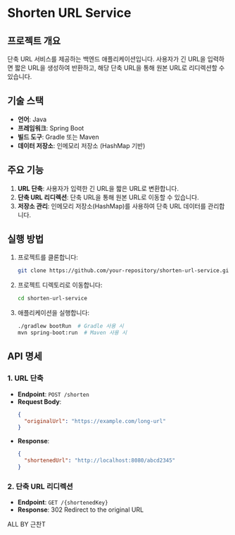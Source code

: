 # Shorten URL Service

## 프로젝트 개요
단축 URL 서비스를 제공하는 백엔드 애플리케이션입니다. 사용자가 긴 URL을 입력하면 짧은 URL을 생성하여 반환하고, 해당 단축 URL을 통해 원본 URL로 리디렉션할 수 있습니다.

## 기술 스택
- **언어**: Java
- **프레임워크**: Spring Boot
- **빌드 도구**: Gradle 또는 Maven
- **데이터 저장소**: 인메모리 저장소 (HashMap 기반)


## 주요 기능
1. **URL 단축**: 사용자가 입력한 긴 URL을 짧은 URL로 변환합니다.
2. **단축 URL 리디렉션**: 단축 URL을 통해 원본 URL로 이동할 수 있습니다.
3. **저장소 관리**: 인메모리 저장소(HashMap)를 사용하여 단축 URL 데이터를 관리합니다.

## 실행 방법
1. 프로젝트를 클론합니다:
   ```sh
   git clone https://github.com/your-repository/shorten-url-service.git
   ```
2. 프로젝트 디렉토리로 이동합니다:
   ```sh
   cd shorten-url-service
   ```
3. 애플리케이션을 실행합니다:
   ```sh
   ./gradlew bootRun  # Gradle 사용 시
   mvn spring-boot:run  # Maven 사용 시
   ```

## API 명세
### 1. URL 단축
- **Endpoint**: `POST /shorten`
- **Request Body**:
  ```json
  {
    "originalUrl": "https://example.com/long-url"
  }
  ```
- **Response**:
  ```json
  {
    "shortenedUrl": "http://localhost:8080/abcd2345"
  }
  ```

### 2. 단축 URL 리디렉션
- **Endpoint**: `GET /{shortenedKey}`
- **Response**: 302 Redirect to the original URL


ALL BY 근찬T